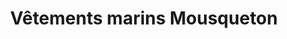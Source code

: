 ---
title: "Vêtements marins Mousqueton"
url: /la-trinite-sur-mer/vetements-marins-mousqueton/
shop: vêtements
---